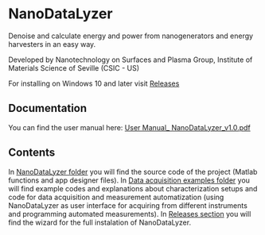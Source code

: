 # NanoDataLyzer
Denoise and calculate energy and power from nanogenerators and energy harvesters in an easy way.

Developed by Nanotechnology on Surfaces and Plasma Group, Institute of Materials Science of Seville (CSIC - US)

For installing on Windows 10 and later visit [Releases](releases/)

## Documentation
You can find the user manual here: [User Manual_ NanoDataLyzer_v1.0.pdf](User%20Manual_%20NanoDataLyzer_v1.0.pdf)

## Contents
In [NanoDataLyzer folder](NanoDataLyzer/) you will find the source code of the project (Matlab functions and app designer files).
In [Data acquisition examples folder](Data%20acquisition%20examples/) you will find example codes and explanations about characterization setups and code for data acquisition and measurement automatization (using NanoDataLyzer as user interface for acquiring from different instruments and programming automated measurements).
In [Releases section](releases/) you will find the wizard for the full instalation of NanoDataLyzer.

